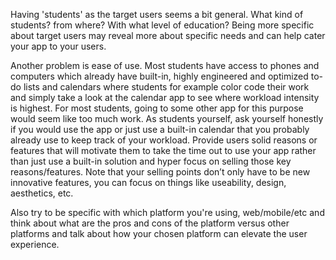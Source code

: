 Having 'students' as the target users seems a bit general. What kind of 
students? from where? With what level of education? Being more specific 
about target users may reveal more about specific needs and can help 
cater your app to your users. 

Another problem is ease of use. Most students have access to phones and 
computers which already have built-in, highly engineered and optimized 
to-do lists and calendars where students for example color code their 
work and simply take a look at the calendar app to see where workload 
intensity is highest. For most students, going to some other app for 
this purpose would seem like too much work. As students yourself, ask 
yourself honestly if you would use the app or just use a built-in 
calendar that you probably already use to keep track of your workload. 
Provide users solid reasons or features that will motivate them to take 
the time out to use your app rather than just use a built-in solution
and hyper focus on selling those key reasons/features. Note that your 
selling points don’t only have to be new innovative features, you can 
focus on things like useability, design, aesthetics, etc. 

Also try to be specific with which platform you're using, 
web/mobile/etc and think about what are the pros and cons of the
platform versus other platforms and talk about how your chosen 
platform can elevate the user experience.
